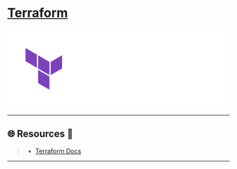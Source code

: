 # [Terraform](https://www.terraform.io/)

![terraform.io](.gitbook/assets/terraform-logo.png)

---

## 🌐 Resources 🔗

> - [Terraform Docs](https://developer.hashicorp.com/terraform)

---

